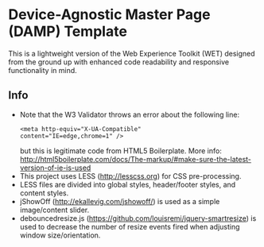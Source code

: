 # Device-Agnostic Master Page (DAMP) Template

This is a lightweight version of the Web Experience Toolkit (WET) designed from the ground up with enhanced code readability and responsive functionality in mind.

## Info
* Note that the W3 Validator throws an error about the following line: <pre><code>&lt;meta http-equiv="X-UA-Compatible" content="IE=edge,chrome=1" /&gt;</code></pre> but this is legitimate code from HTML5 Boilerplate. More info: http://html5boilerplate.com/docs/The-markup/#make-sure-the-latest-version-of-ie-is-used
* This project uses LESS (http://lesscss.org) for CSS pre-processing.
* LESS files are divided into global styles, header/footer styles, and content styles.
* jShowOff (http://ekallevig.com/jshowoff/) is used as a simple image/content slider.
* debouncedresize.js (https://github.com/louisremi/jquery-smartresize) is used to decrease the number of resize events fired when adjusting window size/orientation.